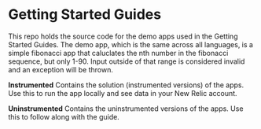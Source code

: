 # Getting Started Guides

This repo holds the source code for the demo apps used in the Getting Started Guides. The demo app, which is the same across all languages, is a simple fibonacci app that caluclates the nth number in the fibonacci sequence, but only 1-90. Input outside of that range is considered invalid and an exception will be thrown. 

**Instrumented**
Contains the solution (instrumented versions) of the apps. Use this to run the app locally and see data in your New Relic account. 

**Uninstrumented**
Contains the uninstrumented versions of the apps. Use this to follow along with the guide.